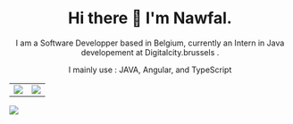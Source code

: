 <h1 align="center">Hi there 👋 I'm Nawfal.</h1>

<p align="center">I am a Software Developper based in Belgium, currently an Intern in Java developement at Digitalcity.brussels .</p>


<p align="center">I mainly use : JAVA, Angular, and TypeScript</p>

<table>
  <tr>
    <td valign="top"><img src="https://github-readme-stats.vercel.app/api?username=Nelnaji&count_private=true&theme=onedark&show_icons=true"></td>
    <td valign="center"><img src="https://github-readme-stats.vercel.app/api/top-langs/?username=Nelnaji&theme=onedark&layout=compact"></td>
    
  </tr>
</table>
<img halign="center" src="https://github-readme-stats.vercel.app/api/wakatime?username=Elkna&theme=onedark&layout=compact">
